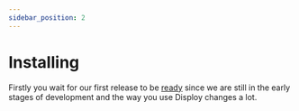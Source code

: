 ```yaml
---
sidebar_position: 2
---
```


# Installing

Firstly you wait for our first release to be [ready](https://github.com/Disploy/disploy/milestone/1) since we are still in the early stages of development and the way you use Disploy changes a lot.
